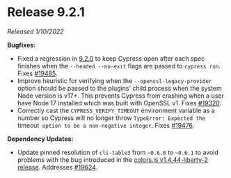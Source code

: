 # Release 9.2.1

_Released 1/10/2022_

**Bugfixes:**

- Fixed a regression in [9.2.0](/guides/references/changelog#9-2-0) to keep
  Cypress open after each spec finishes when the `--headed --no-exit` flags are
  passed to `cypress run`. Fixes
  [#19485](https://github.com/cypress-io/cypress/issues/19485).
- Improve heuristic for verifying when the `--openssl-legacy-provider` option
  should be passed to the plugins' child process when the system Node version is
  v17+. This prevents Cypress from crashing when a user have Node 17 installed
  which was built with OpenSSL v1. Fixes
  [#19320](https://github.com/cypress-io/cypress/issues/19320).
- Correctly cast the `CYPRESS_VERIFY_TIMEOUT` environment variable as a number
  so Cypress will no longer throw
  `TypeError: Expected the `timeout` option to be a non-negative integer`. Fixes
  [#19476](https://github.com/cypress-io/cypress/issues/19476).

**Dependency Updates:**

- Update pinned resolution of `cli-table3` from `~0.6.0` to `~0.6.1` to avoid
  problems with the bug introduced in the
  [colors.js v1.4.44-liberty-2 release](https://github.com/Marak/colors.js/issues/285).
  Addresses [#19624](https://github.com/cypress-io/cypress/issues/19624).
